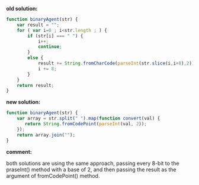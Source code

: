 **old solution:**
```javascript
function binaryAgent(str) {
	var result = "";
	for ( var i=0 ; i<str.length ; ) {
		if (str[i] === " ") {
			i++;
			continue;
		}
		else {
			result += String.fromCharCode(parseInt(str.slice(i,i+8),2));
			i += 8;
		}
	}
	return result;
}
```

**new solution:**
```javascript
function binaryAgent(str) {
    var array = str.split(" ").map(function convert(val) {
       return String.fromCodePoint(parseInt(val, 2)); 
    });
    return array.join("");
}
```
**comment:**

both solutions are using the same approach, passing every 8-bit to the praseInt() method with a base of 2, and then
passing the result as the argument of fromCodePoint() method.
